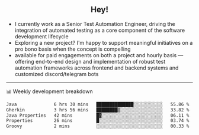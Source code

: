 <h2 align="center">Hey!</h2>

- I currently work as a Senior Test Automation Engineer, driving the integration of automated testing as a core component of the software development lifecycle
- Exploring a new project? I'm happy to support meaningful initiatives on a pro bono basis when the concept is compelling
-  available for paid engagements on both a project and hourly basis — offering end-to-end design and implementation of robust test automation frameworks across frontend and backend systems and customized discord/telegram bots
  
  -------
  
📊 Weekly development breakdown

<!--START_SECTION:waka-->

```txt
Java              6 hrs 30 mins   ██████████████░░░░░░░░░░░   55.86 %
Gherkin           3 hrs 56 mins   ████████▒░░░░░░░░░░░░░░░░   33.82 %
Java Properties   42 mins         █▓░░░░░░░░░░░░░░░░░░░░░░░   06.11 %
Properties        26 mins         █░░░░░░░░░░░░░░░░░░░░░░░░   03.74 %
Groovy            2 mins          ░░░░░░░░░░░░░░░░░░░░░░░░░   00.33 %
```

<!--END_SECTION:waka-->
